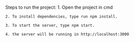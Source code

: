 Steps to run the project:
	1. Open the project in cmd

	2. To install dependencies, type run npm install.

	3. To start the server, type npm start.

	4. the server will be running in http://localhost:3000
